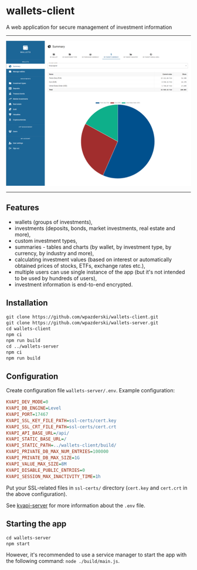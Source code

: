 # wallets-client
A web application for secure management of investment information


<hr />

<p align="center">
    <img src="https://raw.githubusercontent.com/wpazderski/wallets-client/master/readme-img1.png" width="900" />
</p>

<hr />

## Features
* wallets (groups of investments),
* investments (deposits, bonds, market investments, real estate and more),
* custom investment types,
* summaries - tables and charts (by wallet, by investment type, by currency, by industry and more),
* calculating investment values (based on interest or automatically obtained prices of stocks, ETFs, exchange rates etc.),
* multiple users can use single instance of the app (but it's not intended to be used by hundreds of users),
* investment information is end-to-end encrypted.

## Installation
```
git clone https://github.com/wpazderski/wallets-client.git
git clone https://github.com/wpazderski/wallets-server.git
cd wallets-client
npm ci
npm run build
cd ../wallets-server
npm ci
npm run build
```

## Configuration
Create configuration file `wallets-server/.env`. Example configuration:
```ini
KVAPI_DEV_MODE=0
KVAPI_DB_ENGINE=Level
KVAPI_PORT=17467
KVAPI_SSL_KEY_FILE_PATH=ssl-certs/cert.key
KVAPI_SSL_CRT_FILE_PATH=ssl-certs/cert.crt
KVAPI_API_BASE_URL=/api/
KVAPI_STATIC_BASE_URL=/
KVAPI_STATIC_PATH=../wallets-client/build/
KVAPI_PRIVATE_DB_MAX_NUM_ENTRIES=100000
KVAPI_PRIVATE_DB_MAX_SIZE=1G
KVAPI_VALUE_MAX_SIZE=8M
KVAPI_DISABLE_PUBLIC_ENTRIES=0
KVAPI_SESSION_MAX_INACTIVITY_TIME=1h
```
Put your SSL-related files in `ssl-certs/` directory (`cert.key` and `cert.crt` in the above configuration).

See [kvapi-server](https://github.com/wpazderski/kvapi-server) for more information about the `.env` file.

## Starting the app
```
cd wallets-server
npm start
```
However, it's recommended to use a service manager to start the app with the following command: `node ./build/main.js`.
